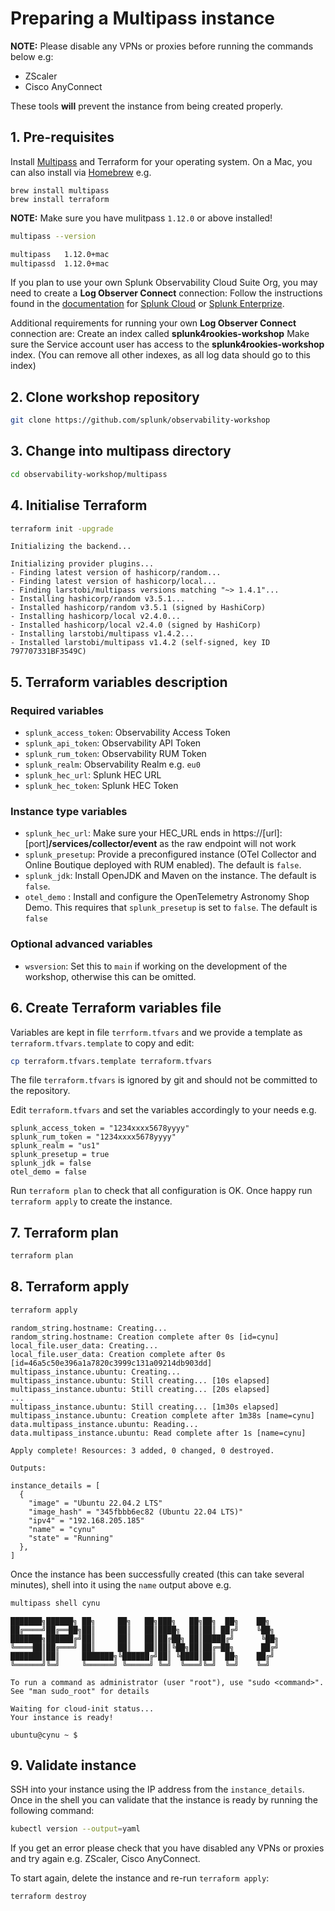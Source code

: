 # Preparing a Multipass instance

**NOTE:** Please disable any VPNs or proxies before running the commands below e.g:

- ZScaler
- Cisco AnyConnect

These tools **will** prevent the instance from being created properly.

## 1. Pre-requisites

Install [Multipass](https://multipass.run/) and Terraform for your operating system. On a Mac, you can also install via [Homebrew](https://brew.sh/) e.g.

```text
brew install multipass
brew install terraform
```

**NOTE:** Make sure you have mulitpass `1.12.0` or above installed!

```bash
multipass --version

multipass   1.12.0+mac
multipassd  1.12.0+mac
```

If you plan to use your own Splunk Observability Cloud Suite Org, you may need to create a **Log Observer Connect** connection:
Follow the instructions found in the [documentation](https://docs.splunk.com/observability/en/logs/lo-connect-landing.html) for [Splunk Cloud](https://docs.splunk.com/observability/en/logs/scp.html#logs-scp) or [Splunk Enterprize](https://docs.splunk.com/observability/en/logs/set-up-logconnect.html).

Additional requirements for running your own **Log Observer Connect** connection are: 
Create an index called **splunk4rookies-workshop**
Make sure the Service account user has access to the **splunk4rookies-workshop** index. (You can remove all other indexes, as all log data should go to this index)

## 2. Clone workshop repository

```bash
git clone https://github.com/splunk/observability-workshop
```

## 3. Change into multipass directory

```bash
cd observability-workshop/multipass
```

## 4. Initialise Terraform

```bash
terraform init -upgrade
```

```text
Initializing the backend...

Initializing provider plugins...
- Finding latest version of hashicorp/random...
- Finding latest version of hashicorp/local...
- Finding larstobi/multipass versions matching "~> 1.4.1"...
- Installing hashicorp/random v3.5.1...
- Installed hashicorp/random v3.5.1 (signed by HashiCorp)
- Installing hashicorp/local v2.4.0...
- Installed hashicorp/local v2.4.0 (signed by HashiCorp)
- Installing larstobi/multipass v1.4.2...
- Installed larstobi/multipass v1.4.2 (self-signed, key ID 797707331BF3549C)
```

## 5. Terraform variables description

### Required variables

- `splunk_access_token`: Observability Access Token
- `splunk_api_token`: Observability API Token
- `splunk_rum_token`: Observability RUM Token
- `splunk_realm`: Observability Realm e.g. `eu0`
- `splunk_hec_url`: Splunk HEC URL
- `splunk_hec_token`: Splunk HEC Token

### Instance type variables
- `splunk_hec_url`: Make sure your HEC_URL ends in https://[url]:[port]**/services/collector/event** as the raw endpoint will not work
- `splunk_presetup`: Provide a preconfigured instance (OTel Collector and Online Boutique deployed with RUM enabled). The default is `false`.
- `splunk_jdk`: Install OpenJDK and Maven on the instance. The default is `false`.
- `otel_demo` : Install and configure the OpenTelemetry Astronomy Shop Demo. This requires that `splunk_presetup` is set to `false`. The default is `false`

### Optional advanced variables

- `wsversion`: Set this to `main` if working on the development of the workshop, otherwise this can be omitted.

## 6. Create Terraform variables file

Variables are kept in file `terrform.tfvars` and we provide a template as `terraform.tfvars.template` to copy and edit:

```bash
cp terraform.tfvars.template terraform.tfvars
```

The file `terraform.tfvars` is ignored by git and should not be committed to the repository.

Edit `terraform.tfvars` and set the variables accordingly to your needs e.g.

```text
splunk_access_token = "1234xxxx5678yyyy"
splunk_rum_token = "1234xxxx5678yyyy"
splunk_realm = "us1"
splunk_presetup = true
splunk_jdk = false
otel_demo = false
```

Run `terraform plan` to check that all configuration is OK. Once happy run `terraform apply` to create the instance.

## 7. Terraform plan

```bash
terraform plan
```

## 8. Terraform apply

```bash
terraform apply
```

``` text
random_string.hostname: Creating...
random_string.hostname: Creation complete after 0s [id=cynu]
local_file.user_data: Creating...
local_file.user_data: Creation complete after 0s [id=46a5c50e396a1a7820c3999c131a09214db903dd]
multipass_instance.ubuntu: Creating...
multipass_instance.ubuntu: Still creating... [10s elapsed]
multipass_instance.ubuntu: Still creating... [20s elapsed]
...
multipass_instance.ubuntu: Still creating... [1m30s elapsed]
multipass_instance.ubuntu: Creation complete after 1m38s [name=cynu]
data.multipass_instance.ubuntu: Reading...
data.multipass_instance.ubuntu: Read complete after 1s [name=cynu]

Apply complete! Resources: 3 added, 0 changed, 0 destroyed.

Outputs:

instance_details = [
  {
    "image" = "Ubuntu 22.04.2 LTS"
    "image_hash" = "345fbbb6ec82 (Ubuntu 22.04 LTS)"
    "ipv4" = "192.168.205.185"
    "name" = "cynu"
    "state" = "Running"
  },
]
```

Once the instance has been successfully created (this can take several minutes), shell into it using the `name` output above e.g.

```bash
multipass shell cynu
```

```text
███████╗██████╗ ██╗     ██╗   ██╗███╗   ██╗██╗  ██╗    ██╗
██╔════╝██╔══██╗██║     ██║   ██║████╗  ██║██║ ██╔╝    ╚██╗
███████╗██████╔╝██║     ██║   ██║██╔██╗ ██║█████╔╝      ╚██╗
╚════██║██╔═══╝ ██║     ██║   ██║██║╚██╗██║██╔═██╗      ██╔╝
███████║██║     ███████╗╚██████╔╝██║ ╚████║██║  ██╗    ██╔╝
╚══════╝╚═╝     ╚══════╝ ╚═════╝ ╚═╝  ╚═══╝╚═╝  ╚═╝    ╚═╝

To run a command as administrator (user "root"), use "sudo <command>".
See "man sudo_root" for details

Waiting for cloud-init status...
Your instance is ready!

ubuntu@cynu ~ $
```

## 9. Validate instance

SSH into your instance using the IP address from the `instance_details`. Once in the shell you can validate that the instance is ready by running the following command:

```bash
kubectl version --output=yaml
```

If you get an error please check that you have disabled any VPNs or proxies and try again e.g. ZScaler, Cisco AnyConnect.

To start again, delete the instance and re-run `terraform apply`:

```bash
terraform destroy
```
